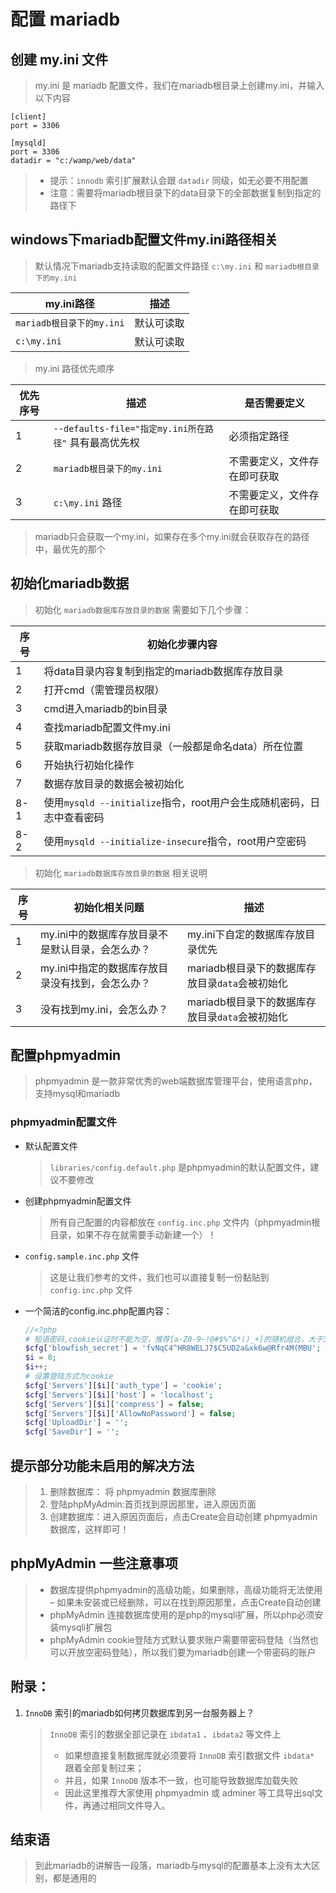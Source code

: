 # 配置 mariadb

## 创建 my.ini 文件

> my.ini 是 mariadb 配置文件，我们在mariadb根目录上创建my.ini，并输入以下内容

```shell
[client]
port = 3306

[mysqld]
port = 3306
datadir = "c:/wamp/web/data"
```

> -   提示：`innodb` 索引扩展默认会跟 `datadir` 同级，如无必要不用配置
> -   注意：需要将mariadb根目录下的data目录下的全部数据复制到指定的路径下

## windows下mariadb配置文件my.ini路径相关

> 默认情况下mariadb支持读取的配置文件路径 `c:\my.ini` 和 `mariadb根目录下的my.ini`

| my.ini路径             | 描述    |
| -------------------- | ----- |
| `mariadb根目录下的my.ini` | 默认可读取 |
| `c:\my.ini`          | 默认可读取 |

> my.ini 路径优先顺序

| 优先序号 | 描述                                       | 是否需要定义         |
| ---- | ---------------------------------------- | -------------- |
| 1    | `--defaults-file="指定my.ini所在路径"` 具有最高优先权 | 必须指定路径         |
| 2    | `mariadb根目录下的my.ini`                     | 不需要定义，文件存在即可获取 |
| 3    | `c:\my.ini` 路径                           | 不需要定义，文件存在即可获取 |

> mariadb只会获取一个my.ini，如果存在多个my.ini就会获取存在的路径中，最优先的那个

## 初始化mariadb数据

> 初始化 `mariadb数据库存放目录的数据` 需要如下几个步骤：

| 序号  | 初始化步骤内容                                         |
| --- | ----------------------------------------------- |
| 1   | 将data目录内容复制到指定的mariadb数据库存放目录                   |
| 2   | 打开cmd（需管理员权限）                                   |
| 3   | cmd进入mariadb的bin目录                              |
| 4   | 查找mariadb配置文件my.ini                             |
| 5   | 获取mariadb数据存放目录（一般都是命名data）所在位置                 |
| 6   | 开始执行初始化操作                                       |
| 7   | 数据存放目录的数据会被初始化                                  |
| 8-1 | 使用`mysqld --initialize`指令，root用户会生成随机密码，日志中查看密码 |
| 8-2 | 使用`mysqld --initialize-insecure`指令，root用户空密码    |

> 初始化 `mariadb数据库存放目录的数据` 相关说明

| 序号  | 初始化相关问题                     | 描述                             |
| --- | --------------------------- | ------------------------------ |
| 1   | my.ini中的数据库存放目录不是默认目录，会怎么办？ | my.ini下自定的数据库存放目录优先            |
| 2   | my.ini中指定的数据库存放目录没有找到，会怎么办？ | mariadb根目录下的数据库存放目录`data`会被初始化 |
| 3   | 没有找到my.ini，会怎么办？            | mariadb根目录下的数据库存放目录`data`会被初始化 |

## 配置phpmyadmin

> phpmyadmin 是一款非常优秀的web端数据库管理平台，使用语言php，支持mysql和mariadb

### phpmyadmin配置文件

-   默认配置文件

    > `libraries/config.default.php` 是phpmyadmin的默认配置文件，建议不要修改

-   创建phpmyadmin配置文件

    > 所有自己配置的内容都放在 `config.inc.php` 文件内（phpmyadmin根目录，如果不存在就需要手动新建一个）！

-   `config.sample.inc.php` 文件

    > 这是让我们参考的文件，我们也可以直接复制一份黏贴到 `config.inc.php` 文件

-   一个简洁的config.inc.php配置内容：

    ```php
    //<?php
    # 短语密码,cookie认证时不能为空，推荐[a-Z0-9~!@#$%^&*()_+]的随机组合，大于32为佳
    $cfg['blowfish_secret'] = 'fvNqC4^HR8WELJ7$C5UD2a&xk6w@Rfr4M(MBU';
    $i = 0;
    $i++;
    # 设置登陆方式为cookie
    $cfg['Servers'][$i]['auth_type'] = 'cookie';
    $cfg['Servers'][$i]['host'] = 'localhost';
    $cfg['Servers'][$i]['compress'] = false;
    $cfg['Servers'][$i]['AllowNoPassword'] = false;
    $cfg['UploadDir'] = '';
    $cfg['SaveDir'] = '';
    ```

## 提示部分功能未启用的解决方法

> 1.  删除数据库： 将 phpmyadmin 数据库删除
> 2.  登陆phpMyAdmin:首页找到原因那里，进入原因页面
> 3.  创建数据库：进入原因页面后，点击Create会自动创建 phpmyadmin 数据库，这样即可！

## phpMyAdmin 一些注意事项

> -   数据库提供phpmyadmin的高级功能，如果删除，高级功能将无法使用 – 如果未安装或已经删除，可以在找到原因那里，点击Create自动创建
> -   phpMyAdmin 连接数据库使用的是php的mysqli扩展，所以php必须安装mysqli扩展包
> -   phpMyAdmin cookie登陆方式默认要求账户需要带密码登陆（当然也可以开放空密码登陆），所以我们要为mariadb创建一个带密码的账户

## 附录：

1.  `InnoDB` 索引的mariadb如何拷贝数据库到另一台服务器上？
    > `InnoDB` 索引的数据全部记录在 `ibdata1` 、`ibdata2` 等文件上
    >
    > -   如果想直接复制数据库就必须要将 `InnoDB` 索引数据文件 `ibdata*` 跟着全部复制过来；
    > -   并且，如果 `InnoDB` 版本不一致，也可能导致数据库加载失败
    > -   因此这里推荐大家使用 phpmyadmin 或 adminer 等工具导出sql文件，再通过相同文件导入。

## 结束语

> 到此mariadb的讲解告一段落，mariadb与mysql的配置基本上没有太大区别，都是通用的
